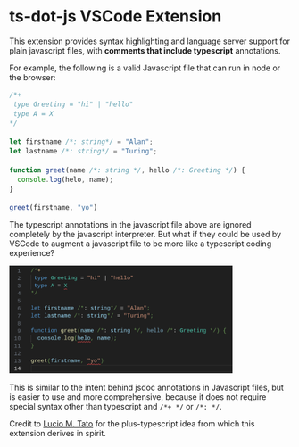 # ts-dot-js VSCode Extension

This extension provides syntax highlighting and language server support for plain javascript files, with **comments that include typescript** annotations.

For example, the following is a valid Javascript file that can run in node or the browser:

```js
/*+
 type Greeting = "hi" | "hello"
 type A = X
*/

let firstname /*: string*/ = "Alan";
let lastname /*: string*/ = "Turing";

function greet(name /*: string */, hello /*: Greeting */) {
  console.log(helo, name);
}

greet(firstname, "yo")
```

The typescript annotations in the javascript file above are ignored completely by the javascript interpreter. But what if they could be used by VSCode to augment a javascript file to be more like a typescript coding experience?

<img src="./docs/language-highlight.png" width="400" alt="javascript with typescript comments">

This is similar to the intent behind jsdoc annotations in Javascript files, but is easier to use and more comprehensive, because it does not require special syntax other than typescript and `/*+ */` or `/*: */`.

Credit to [Lucio M. Tato](https://github.com/luciotato/plus-typescript) for the plus-typescript idea from which this extension derives in spirit.
